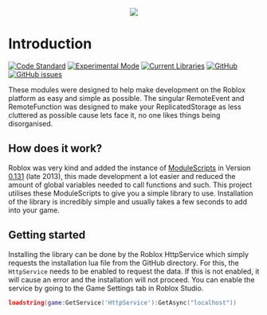 <p align="center">
  <img src ="https://s3.eu-west-2.amazonaws.com/welpnathan-images/mew.png"/>
</p>

# Introduction
[![Code Standard](https://img.shields.io/badge/code%20style-lua--users-brightgreen.svg)](http://lua-users.org/wiki/LuaStyleGuide)
[![Experimental Mode](https://img.shields.io/badge/experimental-off-brightgreen.svg)](https://en.help.roblox.com/hc/en-us/articles/115003766763-Experimental-Mode)
[![Current Libraries](https://img.shields.io/badge/libraries-0-red.svg)](http://localhost)
[![GitHub](https://img.shields.io/github/license/mashape/apistatus.svg)](https://github.com/WelpNathan/Waterbottle/blob/master/LICENSE)
[![GitHub issues](https://img.shields.io/github/issues/badges/shields.svg)](https://github.com/WelpNathan/Waterbottle/issues)



These modules were designed to help make development on the Roblox platform as easy and simple as possible. The singular RemoteEvent and RemoteFunction was designed to make your ReplicatedStorage as less cluttered as possible cause lets face it, no one likes things being disorganised.

## How does it work?
Roblox was very kind and added the instance of [ModuleScripts](https://wiki.roblox.com/index.php?title=API:Class/ModuleScript) in Version [0.131](https://anaminus.github.io/api/diff.html#v0.131) (late 2013), this made development a lot easier and reduced the amount of global variables needed to call functions and such. This project utilises these ModuleScripts to give you a simple library to use. Installation of the library is incredibly simple and usually takes a few seconds to add into your game.

## Getting started
Installing the library can be done by the Roblox HttpService which simply requests the installation lua file from the GitHub directory. For this, the ``HttpService`` needs to be enabled to request the data. If this is not enabled, it will cause an error and the installation will not proceed. You can enable the service by going to the Game Settings tab in Roblox Studio.
```lua
loadstring(game:GetService('HttpService'):GetAsync("localhost"))
```
